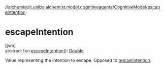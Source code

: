 //[alchemist](../../../index.md)/[it.unibo.alchemist.model.cognitiveagents](../index.md)/[CognitiveModel](index.md)/[escapeIntention](escape-intention.md)

# escapeIntention

[jvm]\
abstract fun [escapeIntention](escape-intention.md)(): [Double](https://kotlinlang.org/api/latest/jvm/stdlib/kotlin/-double/index.html)

Value representing the intention to escape. Opposed to [remainIntention](remain-intention.md).

